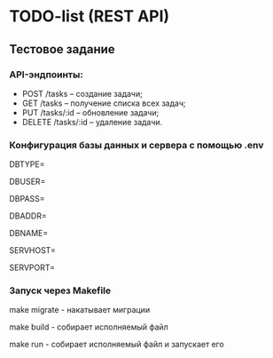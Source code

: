 
# TODO-list (REST API)

## Тестовое задание

### API-эндпоинты:

- POST /tasks – создание задачи;
- GET /tasks – получение списка всех задач;
- PUT /tasks/:id – обновление задачи;
- DELETE /tasks/:id – удаление задачи.

### Конфигурация базы данных и сервера с помощью .env

DBTYPE=

DBUSER=

DBPASS=

DBADDR=

DBNAME=


SERVHOST=

SERVPORT=

### Запуск через Makefile

make migrate - накатывает миграции

make build - собирает исполняемый файл

make run -  собирает исполняемый файл и запускает его
